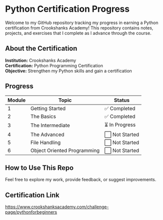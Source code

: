# Python Certification Progress

Welcome to my GitHub repository tracking my progress in earning a Python certification from Crookshanks Academy! This repository contains notes, projects, and exercises that I complete as I advance through the course.

## About the Certification
**Institution:** Crookshanks Academy  
**Certification:** Python Programming Certification  
**Objective:** Strengthen my Python skills and gain a certification

## Progress
| Module | Topic | Status |
|--------|-------|--------|
| 1 | Getting Started | ✅ Completed |
| 2 | The Basics | ✅ Completed |
| 3 | The Intermediate | ⏳ In Progress |
| 4 | The Advanced | ⬜ Not Started |
| 5 | File Handling | ⬜ Not Started |
| 6 | Object Oriented Programming | ⬜ Not Started |

## How to Use This Repo
Feel free to explore my work, provide feedback, or suggest improvements. 

## Certification Link
https://www.crookshanksacademy.com/challenge-page/pythonforbeginners

